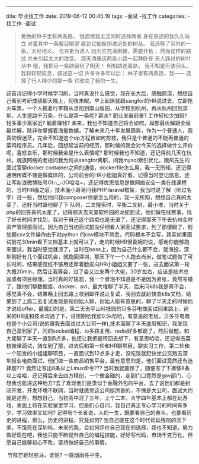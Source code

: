 ---
title: 毕业找工作
date: 2019-06-12 00:45:19
tags:
-面试
-找工作
categories:
-找工作
-面试

> 黄色的林子里有两条路，
> 很遗憾我无法同时选择两者
> 身在旅途的我久久站立
> 对着其中一条极目眺望
> 直到它蜿蜒拐进远处的树丛。
> 我选择了另外的一条，天经地义，
> 也许更为诱人
> 因为它充满荆棘，需要开拓；
> 然而这样的路过
> 并未引起太大的改变。
> 那天清晨这两条小路一起静卧在
> 无人踩过的树叶丛中
> 哦，我把另一条路留给了明天！
> 明知路连着路，
> 我不知是否该回头。
> 我将轻轻叹息，叙述这一切
> 许多许多年以后：
> 林子里有两条路，我——
> 选择了行人稀少的那一条
> 它改变了我的一生。

​		这首诗记得小学时候学习的，当时真没什么感觉，现在长大后，感触颇深，想想自己看到考研成绩那天晚上，彻夜未眠，早上起床就跟sangfor的HR说过去，立即抢火车票，一个人拖着行李箱从洛阳到南山智园，从学校到杭州，再从杭州回到深圳，人生道路千万条，什么是第一条呢? 薪水? 职业发展前景? 工作轻松少加班? 钱多事少离家近? 躺着赚钱? 未来，我也不知道自己将会如何，局部最优解跟全局最优解，除非你掌握着海量数据，了解未来几十年发展趋势，作为一个普通人，我真的很迷茫，完全不知道这个dp方程该如何剪枝，我只是个普通的不能再普通的菜鸡程序员。
​		几年后，回想起当前的经历，那时候的我会对今天的选择做什么评价呢，喜怒哀乐，那时候我会是什么表情呢? 那时候我也不知道，还记得前几天在杭州，魂族网络的老板问我为何从sangfor离职，问我mysql索引优化，跟风先生的面试官聊docker container之间的通信，dockerfile怎么用，我一无所知，还记得通明传媒不愧是做媒体的，公司前台的HR小姐姐真好看，记得当时登记信息，还让写新浪微博账号O(∩_∩)O哈哈~，还记得优恩信息是做网络安全一类在线课程的，当时HR面之后，技术面小哥哥问我PHP   laravel框架，我当时说了解（听过名字）过一些，然后他问我composer你是怎么用的，我一无所知，想想自己真的太菜了，还好当时跟他聊了下 队列，二叉搜索时，平衡二叉树，最小堆，当时关于php的回答真的太差了，记得那天去天堂软件园的龙蛇面试，他们做在线赛事，找了好长时间才找到，我对于自己这个路痴也是无语了，还记得那天下午去杭州金时资产管理那面试，因为自己当初面试前没仔细看人家面试要求，到了那傻眼了，附加题csv文件操作由于对python 的csv模块不熟悉，代码根本不会写，其实如果面试前花30min看下文档基本上就可以了，走的时候HR很委婉的说，感谢你能够跑来面试，我当时感觉就凉了，当时在boss上，因为自己什么都不会，就海投，深圳刚好有几个面试机会，就跑回深圳，那天下午一个人跑去尚米，做笔试题做了可长时间，结果感觉纸不够用还厚着脸皮向HR小姐姐又要了一张，进去面试第一轮大概20min，然后让我等会，过了会又过来两个大佬，30岁左右，应该是技术总监或者项目经理，当时真的好尴尬，我一个冒泡不知道是不是因为紧张，竟然写错了，跟他们聊数据库、docker、avl、最大堆聊了半天，后来问k8s我是真不会，感觉真不会，结果晚上回去路上收到邮件说让复试，我回去就赶快查k8s文档，结果到了上周二去复试发现是和创始人聊，创始人挺有意思的，聊了半天走的时候他才说给offer，最魔幻的是，第二天去平山科技园的贝多芬电商面试回来路上，尚米的HR说和技术沟通了下，试用期给我加0.5k哈哈，有意思的老板，贝多芬电商也是个小公司(说的跟我去面试过大公司一样),技术面聊了半天底层知识，我发现自己菜到家了，问的socket编程、io多路复用、redis好多都跪了，然后做题，和大佬聊了半天一直到5点多，他还让我把题带回去想下，有意思哈哈，还记得去荔枝微课面试，骑车到了那，进去后和第一轮和HR聊项目，聊实习工作，第二轮和一个短发的小姐姐聊项目，一直面试到12点多才走，没吃饭就赶快坐公交跑去深圳报业电商面试，他们做一些商品销售平台，最有意思的是，他们面试竟然还有选择题??? 竟然让写出8条以上Linux命令??? 当时我就震惊了，随便写了下凑够8条以上哈哈，还记得后来去四方精创，一个做金融的，走到门口竟然是gov部门，心想我也能进这种地方?去了发现他们是类似于金融外包的平台，去了说他们都是封闭开发，开发环境不联网，当时就感觉这公司挺厉害的，不愧是大公司，面试大约就是这些，想想自己，当初高中混了三年，上个二本，大学四年基本上都在玩游戏，表面上待在实验室里学习，但是扪心自问，我自己真正专心学习的时间有多少，学习效率又如何? 记得有个长者说，人的一生，既要看自己的奋斗，也要看历史的进程，那么，历史的进程，究竟如何? 我自己能在这个时代苟延残喘的活下来，不饿死在深圳吗，未来的我，会如何评价自己现在的选择，我也不知道，努力做好现在吧，我也只能不断提升自己的编程技能，好好写代码，市场千变万化，但愿自己能够初心不改，坚持做好自己的事情。

​	竹杖芒鞋轻胜马，谁怕? 一蓑烟雨任平生。